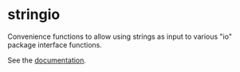 <!--
Copyright 2013 The Authors. All rights reserved.
Use of this source code is governed by a BSD-style
license that can be found in the LICENSE file.
-->

stringio
========

Convenience functions to allow using strings as input to various "io" package interface functions.

See the [documentation](http://godoc.org/github.com/joshlf13/stringio).
